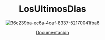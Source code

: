 <header>

# **LosUltimosDIas**

![36c239ba-ec6a-4caf-8337-52170041fba6](https://github.com/user-attachments/assets/51c70047-d97a-447a-abdd-3826bb435917)

[Documentación](https://docs.google.com/document/d/1tGgDcDw9YAsnyTkncfPkwEyYhhahPCcw8wqDOIOHABw/edit?usp=sharing)


</header>
   
<footer>
   

</footer>
